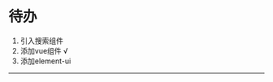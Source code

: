 # 待办
1. 引入搜索组件
2. 添加vue组件 √
3. 添加element-ui
---
<MyComponent />
<script setup>
import MyComponent from '../../components/MyComponent.vue'
</script>

